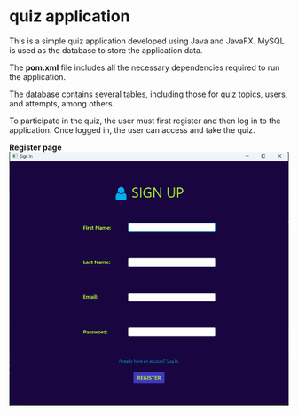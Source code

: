 # quiz application

This is a simple quiz application developed using Java and JavaFX. MySQL is used as the database to store the application data.  

The **pom.xml** file includes all the necessary dependencies required to run the application.  

The database contains several tables, including those for quiz topics, users, and attempts, among others.

To participate in the quiz, the user must first register and then log in to the application. Once logged in, the user can access and take the quiz.

**Register page**
![image alt](https://github.com/Habib7892/quiz-application/blob/d19bb00323bcb0e6efe0d55f588bd13e82fbc6db/Signup%20page.png)
